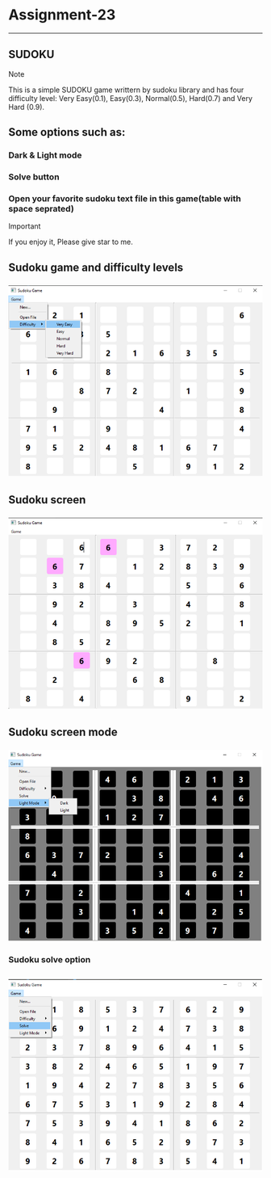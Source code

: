 # Assignment-23

---

## SUDOKU

> [!NOTE]
> This is a simple SUDOKU game writtern by sudoku library and has four difficulty level: Very Easy(0.1), Easy(0.3), Normal(0.5), Hard(0.7) and Very Hard (0.9).

## Some options such as:
### Dark & Light mode
### Solve button
### Open your favorite sudoku text file in this game(table with space seprated) 

> [!IMPORTANT]  
> If you enjoy it, Please give star to me.

## Sudoku game and difficulty levels

### ![TODOLIST](./sudoku_levels.png)

## Sudoku screen

### ![TODOLIST](./sudoku.png)

## Sudoku screen mode

### ![TODOLIST](./sudoku_mode.png)

### Sudoku solve option

## ![TODOLIST](./sudoku_solve.png)
